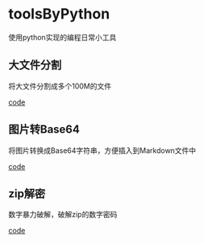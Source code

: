 # toolsByPython
使用python实现的编程日常小工具

## 大文件分割
将大文件分割成多个100M的文件

[code](splitFile.py)

## 图片转Base64
将图片转换成Base64字符串，方便插入到Markdown文件中

[code](img2base64.py)

## zip解密
数字暴力破解，破解zip的数字密码

[code](zipCrackForcePower.py)

